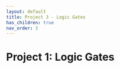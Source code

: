 ```yaml
---
layout: default
title: Project 3 - Logic Gates
has_children: true
nav_order: 3
---
```


# Project 1: Logic Gates
